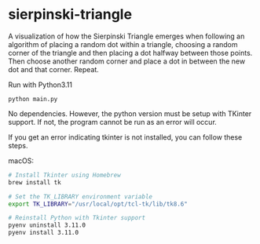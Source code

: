 # sierpinski-triangle
A visualization of how the Sierpinski Triangle emerges when following an algorithm of placing a random dot within a triangle, choosing a random corner of the triangle and then placing a dot halfway between those points. Then choose another random corner and place a dot in between the new dot and that corner. Repeat.

Run with Python3.11

`python main.py`

No dependencies. However, the python version must be setup with TKinter support. If not, the program cannot be run as an error will occur.

If you get an error indicating tkinter is not installed, you can follow these steps.

macOS:
```bash
# Install Tkinter using Homebrew
brew install tk

# Set the TK_LIBRARY environment variable
export TK_LIBRARY="/usr/local/opt/tcl-tk/lib/tk8.6"

# Reinstall Python with Tkinter support
pyenv uninstall 3.11.0
pyenv install 3.11.0
```
